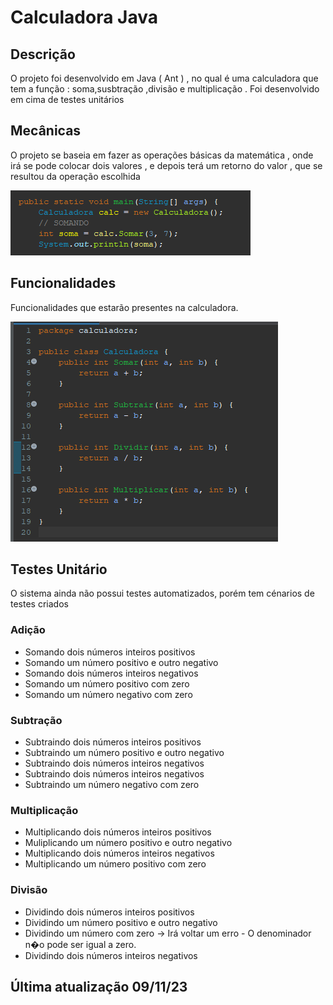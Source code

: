 # Calculadora Java
## Descrição
O projeto foi desenvolvido em Java ( Ant ) , no qual é uma calculadora que tem a função : soma,susbtração ,divisão e multiplicação . Foi desenvolvido em cima de testes unitários

## Mecânicas

O projeto se baseia em fazer as operações básicas da matemática , onde irá se pode colocar dois valores , e depois terá um retorno do valor , que se resultou da operação escolhida

![Mecânica](sistema.png)

## Funcionalidades
Funcionalidades que estarão presentes na calculadora.

![Mecânica](funcionalidade.png)

## Testes Unitário
O sistema ainda não possui testes automatizados, porém tem cénarios de testes criados 

### Adição
  -   Somando dois números inteiros positivos
  -   Somando um número positivo e outro negativo
  -   Somando dois números inteiros negativos
  -  Somando um número positivo com zero
  -  Somando um número negativo com zero

### Subtração
  -  Subtraindo dois números inteiros positivos
  -  Subtraindo um número positivo e outro negativo
  -  Subtraindo dois números inteiros negativos
  -  Subtraindo dois números inteiros negativos
  -  Subtraindo um número negativo com zero

### Multiplicação
  -  Multiplicando dois números inteiros positivos
  -  Muliplicando um número positivo e outro negativo
  -  Multiplicando dois números inteiros negativos
  -  Multiplicando um número positivo com zero

### Divisão
  -  Dividindo dois números inteiros positivos
  -  Dividindo um número positivo e outro negativo
  -  Dividindo um número com zero -> Irá voltar um erro - O denominador n�o pode ser igual a zero.
  -  Dividindo dois números inteiros negativos
  

## Última atualização 09/11/23
